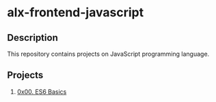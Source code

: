 # alx-frontend-javascript

## Description
This repository contains projects on JavaScript programming language.

## Projects
1. [0x00. ES6 Basics](./0x00-ES6_basics)
